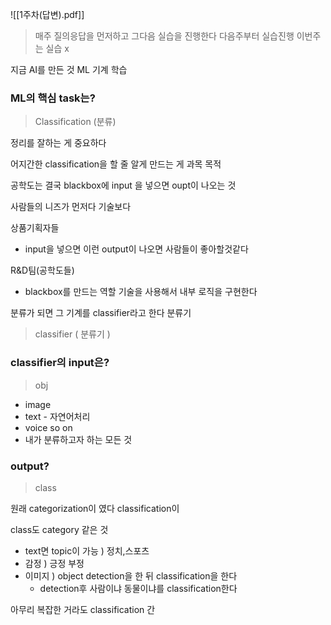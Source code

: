 ![[1주차(답변).pdf]]

> 매주 질의응답을 먼저하고 그다음 실습을 진행한다 
다음주부터 실습진행 
이번주는 실습 x 

지금 AI를 만든 것 ML
기계 학습 

### ML의 핵심 task는?
> Classification (분류)

정리를 잘하는 게 중요하다 

어지간한 classification을 할 줄 알게 만드는 게 과목 목적 

공학도는 결국 blackbox에 input 을 넣으면 oupt이 나오는 것 

사람들의 니즈가 먼저다 기술보다 

상품기획자들  
- input을 넣으면 이런 output이 나오면 사람들이 좋아할것같다

R&D팀(공학도들) 
- blackbox를 만드는 역할  기술을 사용해서 내부 로직을 구현한다

분류가 되면 그 기계를 classifier라고 한다 분류기 

> classifier ( 분류기 )

### classifier의 input은?
> obj

- image
- text - 자연어처리
- voice so on
- 내가 분류하고자 하는 모든 것

### output?
> class

원래 categorization이 였다 classification이 

class도 category 같은 것

- text면 topic이 가능 ) 정치,스포츠
- 감정 ) 긍정 부정 
- 이미지 ) object detection을 한 뒤 classification을 한다
	- detection후 사람이냐 동물이냐를 classification한다

아무리 복잡한 거라도 classification 간








